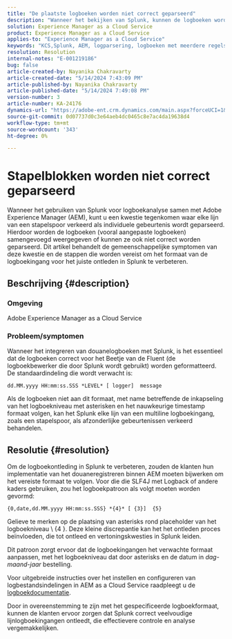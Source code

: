 ```yaml
---
title: "De plaatste logboeken worden niet correct geparseerd"
description: "Wanneer het bekijken van Splunk, kunnen de logboeken worden samengevoegd en niet correct ontleden toe te schrijven aan onjuiste formaten van het douanelogboek."
solution: Experience Manager as a Cloud Service
product: Experience Manager as a Cloud Service
applies-to: "Experience Manager as a Cloud Service"
keywords: "KCS,Splunk, AEM, logparsering, logboeken met meerdere regels, Fluent Bit, logindeling, stacktracering, logconfiguratie"
resolution: Resolution
internal-notes: "E-001219186"
bug: false
article-created-by: Nayanika Chakravarty
article-created-date: "5/14/2024 7:43:09 PM"
article-published-by: Nayanika Chakravarty
article-published-date: "5/14/2024 7:49:08 PM"
version-number: 3
article-number: KA-24176
dynamics-url: "https://adobe-ent.crm.dynamics.com/main.aspx?forceUCI=1&pagetype=entityrecord&etn=knowledgearticle&id=aee3c02d-2a12-ef11-9f8a-6045bd026dc7"
source-git-commit: 0d07737d0c3e64aeb4dc0465c8e7ac4da19638d4
workflow-type: tm+mt
source-wordcount: '343'
ht-degree: 0%

---
```


# Stapelblokken worden niet correct geparseerd


Wanneer het gebruiken van Splunk voor logboekanalyse samen met Adobe Experience Manager (AEM), kunt u een kwestie tegenkomen waar elke lijn van een stapelspoor verkeerd als individuele gebeurtenis wordt geparseerd. Hierdoor worden de logboeken (vooral aangepaste logboeken) samengevoegd weergegeven of kunnen ze ook niet correct worden geparseerd. Dit artikel behandelt de gemeenschappelijke symptomen van deze kwestie en de stappen die worden vereist om het formaat van de logboekingang voor het juiste ontleden in Splunk te verbeteren.

## Beschrijving {#description}


### Omgeving

Adobe Experience Manager as a Cloud Service

### Probleem/symptomen

Wanneer het integreren van douanelogboeken met Splunk, is het essentieel dat de logboeken correct voor het Beetje van de Fluent (de logboekbewerker die door Splunk wordt gebruikt) worden geformatteerd. De standaardindeling die wordt verwacht is:

`dd.MM.yyyy HH:mm:ss.SSS *LEVEL* [ logger]  message`

Als de logboeken niet aan dit formaat, met name betreffende de inkapseling van het logboekniveau met asterisken en het nauwkeurige timestamp formaat volgen, kan het Splunk elke lijn van een multiline logboekingang, zoals een stapelspoor, als afzonderlijke gebeurtenissen verkeerd behandelen.


## Resolutie {#resolution}


Om de logboekontleding in Splunk te verbeteren, zouden de klanten hun implementatie van het douaneregistreren binnen AEM moeten bijwerken om het vereiste formaat te volgen. Voor die die SLF4J met Logback of andere kaders gebruiken, zou het logboekpatroon als volgt moeten worden gevormd:

`{0,date,dd.MM.yyyy HH:mm:ss.SSS} *{4}* [ {3}]  {5}`

Gelieve te merken op de plaatsing van asterisks rond placeholder van het logboekniveau \ {4 \}. Deze kleine discrepantie kan het het ontleden proces beïnvloeden, die tot ontleed en vertoningskwesties in Splunk leiden.

Dit patroon zorgt ervoor dat de logboekingangen het verwachte formaat aanpassen, met het logboekniveau dat door asterisks en de datum in *dag-maand-jaar* bestelling.

Voor uitgebreide instructies over het instellen en configureren van logbestandsindelingen in AEM as a Cloud Service raadpleegt u de [logboekdocumentatie](https://experienceleague.adobe.com/docs/experience-manager-cloud-service/content/implementing/developing/logging.html?lang=en).

Door in overeenstemming te zijn met het gespecificeerde logboekformaat, kunnen de klanten ervoor zorgen dat Splunk correct veelvoudige lijnlogboekingangen ontleedt, die effectievere controle en analyse vergemakkelijken.
